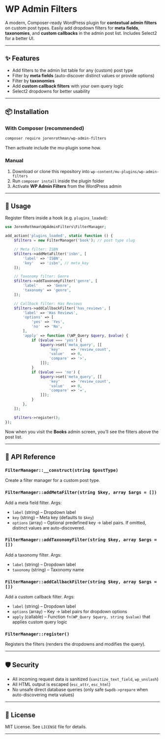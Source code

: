 # WP Admin Filters

A modern, Composer-ready WordPress plugin for **contextual admin filters** on
custom post types. Easily add dropdown filters for **meta fields**,
**taxonomies**, and **custom callbacks** in the admin post list. Includes
Select2 for a better UI.

---

## ✨ Features

- Add filters to the admin list table for any (custom) post type
- Filter by **meta fields** (auto-discover distinct values or provide options)
- Filter by **taxonomies**
- Add **custom callback filters** with your own query logic
- Select2 dropdowns for better usability

---

## 📦 Installation

### With Composer (recommended)

```bash
composer require jorenrothman/wp-admin-filters
```

Then activate include the mu-plugin some how.

### Manual

1. Download or clone this repository into
   `wp-content/mu-plugins/wp-admin-filters`
2. Run `composer install` inside the plugin folder
3. Activate **WP Admin Filters** from the WordPress admin

---

## 🚀 Usage

Register filters inside a hook (e.g. `plugins_loaded`):

```php
use JorenRothman\WpAdminFilters\FilterManager;

add_action('plugins_loaded', static function () {
    $filters = new FilterManager('book'); // post type slug

    // Meta filter: ISBN
    $filters->addMetaFilter('isbn', [
        'label' => 'ISBN',
        'key'   => 'isbn', // meta_key
    ]);

    // Taxonomy filter: Genre
    $filters->addTaxonomyFilter('genre', [
        'label'    => 'Genre',
        'taxonomy' => 'genre',
    ]);

    // Callback filter: Has Reviews
    $filters->addCallbackFilter('has_reviews', [
        'label' => 'Has Reviews',
        'options' => [
            'yes' => 'Yes',
            'no'  => 'No',
        ],
        'apply' => function (\WP_Query $query, $value) {
            if ($value === 'yes') {
                $query->set('meta_query', [[
                    'key'     => 'review_count',
                    'value'   => 0,
                    'compare' => '>',
                ]]);
            }
            if ($value === 'no') {
                $query->set('meta_query', [[
                    'key'     => 'review_count',
                    'value'   => 0,
                    'compare' => '=',
                ]]);
            }
        },
    ]);

    $filters->register();
});
```

Now when you visit the **Books** admin screen, you’ll see the filters above the
post list.

---

## 🔧 API Reference

### `FilterManager::__construct(string $postType)`

Create a filter manager for a custom post type.

### `FilterManager::addMetaFilter(string $key, array $args = [])`

Add a meta field filter. Args:

- `label` (string) – Dropdown label
- `key` (string) – Meta key (defaults to `$key`)
- `options` (array) – Optional predefined key → label pairs. If omitted,
  distinct values are auto-discovered.

### `FilterManager::addTaxonomyFilter(string $key, array $args = [])`

Add a taxonomy filter. Args:

- `label` (string) – Dropdown label
- `taxonomy` (string) – Taxonomy name

### `FilterManager::addCallbackFilter(string $key, array $args = [])`

Add a custom callback filter. Args:

- `label` (string) – Dropdown label
- `options` (array) – Key → label pairs for dropdown options
- `apply` (callable) – Function `fn(WP_Query $query, string $value)` that
  applies custom query logic

### `FilterManager::register()`

Registers the filters (renders the dropdowns and modifies the query).

---

## 🛡 Security

- All incoming request data is sanitized (`sanitize_text_field`, `wp_unslash`)
- All HTML output is escaped (`esc_attr`, `esc_html`)
- No unsafe direct database queries (only safe `$wpdb->prepare` when
  auto-discovering meta values)

---

## 📄 License

MIT License. See `LICENSE` file for details.

---
